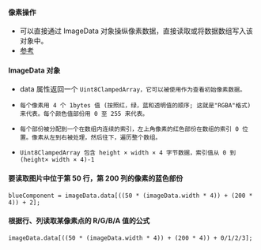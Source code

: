 #### 像素操作
* 可以直接通过 ImageData 对象操纵像素数据，直接读取或将数据数组写入该对象中。
* [参考]("https://developer.mozilla.org/zh-CN/docs/Web/API/Canvas_API/Tutorial/Pixel_manipulation_with_canvas")

#### ImageData 对象
* data 属性返回一个 `Uint8ClampedArray，它可以被使用作为查看初始像素数据。`
* `每个像素用 4 个 1bytes 值 (按照红，绿，蓝和透明值的顺序; 这就是"RGBA"格式) 来代表。每个颜色值部份用 0 至 255 来代表。`
* `每个部份被分配到一个在数组内连续的索引，左上角像素的红色部份在数组的索引 0 位置。像素从左到右被处理，然后往下，遍历整个数组。`

* `Uint8ClampedArray 包含 height × width × 4 字节数据，索引值从 0 到 (height× width × 4)-1`


#### 要读取图片中位于第 50 行，第 200 列的像素的蓝色部份
`blueComponent = imageData.data[((50 * (imageData.width * 4)) + (200 * 4)) + 2];`

#### 根据行、列读取某像素点的 R/G/B/A 值的公式
`imageData.data[((50 * (imageData.width * 4)) + (200 * 4)) + 0/1/2/3];`


